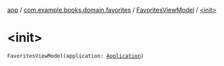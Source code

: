 [app](../../index.md) / [com.example.books.domain.favorites](../index.md) / [FavoritesViewModel](index.md) / [&lt;init&gt;](./-init-.md)

# &lt;init&gt;

`FavoritesViewModel(application: `[`Application`](https://developer.android.com/reference/android/app/Application.html)`)`